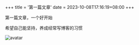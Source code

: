 +++
title = '第一篇文章'
date = 2023-10-08T17:16:19+08:00
+++

第一篇文章，一个好开始

希望自己能坚持，养成经常写博客的习惯

![avatar](images/persist_in.jpg)